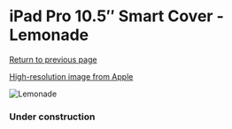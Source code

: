 # iPad Pro 10.5″ Smart Cover - Lemonade

[Return to previous page](/ipad_pro105)

[High-resolution image from Apple](https://store.storeimages.cdn-apple.com/8756/as-images.apple.com/is/MRFG2?wid=4500&hei=4500&fmt=png)

<div style="width: 384px"><img src="/everysource/MRFG2.png" alt="Lemonade"></div>

### Under construction
